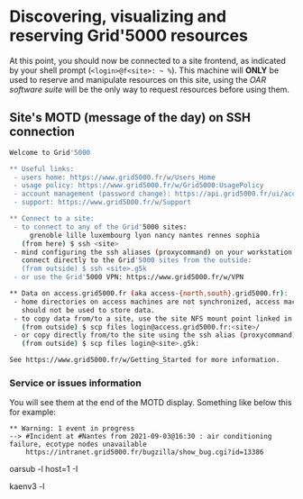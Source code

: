 # Discovering, visualizing and reserving Grid'5000 resources

At this point, you should now be connected to a site frontend, as indicated by your shell prompt (`<login>@f<site>: ~ %`). This machine will **ONLY** be used to reserve and manipulate resources on this site, using the *OAR software suite* will be the only way to request resources before using them. 

## Site's MOTD (message of the day) on SSH connection

```bash
Welcome to Grid'5000

** Useful links:
 - users home: https://www.grid5000.fr/w/Users_Home
 - usage policy: https://www.grid5000.fr/w/Grid5000:UsagePolicy
 - account management (password change): https://api.grid5000.fr/ui/account
 - support: https://www.grid5000.fr/w/Support

** Connect to a site:
 - to connect to any of the Grid'5000 sites:
     grenoble lille luxembourg lyon nancy nantes rennes sophia
   (from here) $ ssh <site>
 - mind configuring the ssh aliases (proxycommand) on your workstation to
   connect directly to the Grid'5000 sites from the outside:
   (from outside) $ ssh <site>.g5k
 - or use the Grid'5000 VPN: https://www.grid5000.fr/w/VPN

** Data on access.grid5000.fr (aka access-{north,south}.grid5000.fr):
 - home directories on access machines are not synchronized, access machines
   should not be used to store data.
 - to copy data from/to a site, use the site NFS mount point linked in the home:
   (from outside) $ scp files login@access.grid5000.fr:<site>/
 - or copy directly from/to the site using the ssh alias (proxycommand):
   (from outside) $ scp files login@<site>.g5k:

See https://www.grid5000.fr/w/Getting_Started for more information.
```
### Service or issues information
You will see them at the end of the MOTD display. Something like below this for example:

```
** Warning: 1 event in progress
--> #Incident at #Nantes from 2021-09-03@16:30 : air conditioning failure, ecotype nodes unavailable
    https://intranet.grid5000.fr/bugzilla/show_bug.cgi?id=13386
```



oarsub -l host=1 -I

kaenv3 -l
